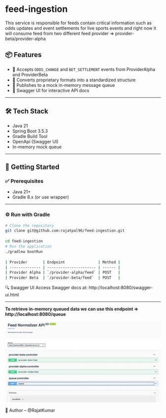 # feed-ingestion
This service is responsible for feeds contain critical information such as odds updates and event settlements for live sports events and right now it will consume feed from two different feed provider => provider-beta/provider-alpha

## 📦 Features

- 🧾 Accepts `ODDS_CHANGE` and `BET_SETTLEMENT` events from ProviderAlpha and ProviderBeta
- 🔄 Converts proprietary formats into a standardized structure
- 🧪 Publishes to a mock in-memory message queue
- 📘 Swagger UI for interactive API docs

---

## 🛠️ Tech Stack

- Java 21
- Spring Boot 3.5.3
- Gradle Build Tool
- OpenApi (Swagger UI)
- In-memory mock queue

---

## 🚀 Getting Started

### ✅ Prerequisites

- Java 21+
- Gradle 8.x (or use wrapper)

---

### ⚙️ Run with Gradle

```bash
# Clone the repository
git clone git@github.com:rajatpal96/feed-ingestion.git

cd feed-ingestion
# Run the application
./gradlew bootRun

| Provider       | Endpoint               | Method |
| -------------- | ---------------------- | ------ |
| Provider Alpha | `/provider-alpha/feed` | POST   |
| Provider Beta  | `/provider-beta/feed`  | POST   |
```

🔍 Swagger UI
Access Swagger docs at:
http://localhost:8080/swagger-ui.html
***************************************************************
****To retrieve in-memory queued data we can use this endpoint
=> http://localhost:8080/queue****

![img.png](img.png)


👤 Author – @RajatKumar



